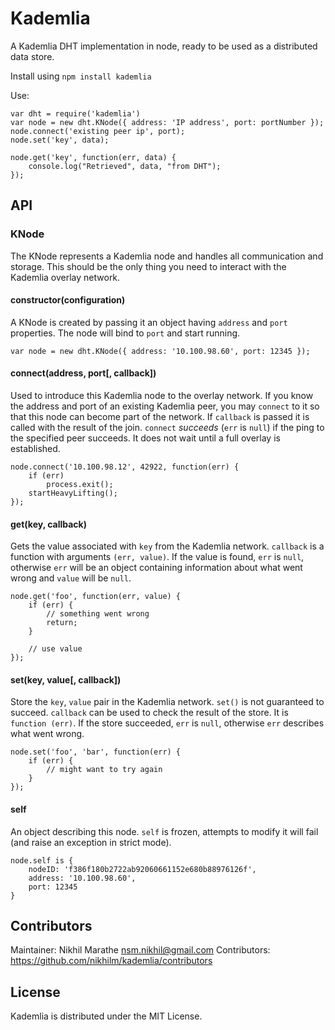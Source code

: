 Kademlia
==========

A Kademlia DHT implementation in node, ready to be used as
a distributed data store.

Install using `npm install kademlia`

Use:

    var dht = require('kademlia')
    var node = new dht.KNode({ address: 'IP address', port: portNumber });
    node.connect('existing peer ip', port);
    node.set('key', data);

    node.get('key', function(err, data) {
        console.log("Retrieved", data, "from DHT");
    });

API
---

### KNode

The KNode represents a Kademlia node and handles all communication and storage.
This should be the only thing you need to interact with the Kademlia overlay
network.

#### constructor(configuration)

A KNode is created by passing it an object having `address` and `port`
properties. The node will bind to `port` and start running.

    var node = new dht.KNode({ address: '10.100.98.60', port: 12345 });

#### connect(address, port[, callback])

Used to introduce this Kademlia node to the overlay network. If you know the
address and port of an existing Kademlia peer, you may `connect` to it so that
this node can become part of the network. If `callback` is passed it is called
with the result of the join. `connect` _succeeds_ (`err` is `null`) if the
ping to the specified peer succeeds. It does not wait until a full overlay is
established.

    node.connect('10.100.98.12', 42922, function(err) {
        if (err)
            process.exit();
        startHeavyLifting();
    });

#### get(key, callback)

Gets the value associated with `key` from the Kademlia network. `callback` is
a function with arguments `(err, value)`. If the value is found, `err` is
`null`, otherwise `err` will be an object containing information about what
went wrong and `value` will be `null`.

    node.get('foo', function(err, value) {
        if (err) {
            // something went wrong
            return;
        }

        // use value
    });

#### set(key, value[, callback])

Store the `key`, `value` pair in the Kademlia network. `set()` is not
guaranteed to succeed. `callback` can be used to check the result of the store.
It is `function (err)`. If the store succeeded, `err` is `null`, otherwise
`err` describes what went wrong.

    node.set('foo', 'bar', function(err) {
        if (err) {
            // might want to try again
        }
    });

#### self

An object describing this node. `self` is frozen, attempts to modify it will
fail (and raise an exception in strict mode).

    node.self is {
        nodeID: 'f386f180b2722ab92060661152e680b88976126f',
        address: '10.100.98.60',
        port: 12345
    }

Contributors
------------

Maintainer: Nikhil Marathe <nsm.nikhil@gmail.com>
Contributors: https://github.com/nikhilm/kademlia/contributors

License
-------

Kademlia is distributed under the MIT License.
